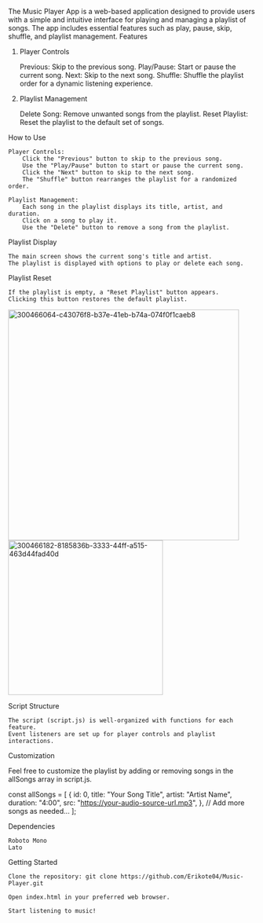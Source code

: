 The Music Player App is a web-based application designed to provide users with a simple and intuitive interface for playing and managing a playlist of songs. The app includes essential features such as play, pause, skip, shuffle, and playlist management.
Features

1. Player Controls

    Previous: Skip to the previous song.
    Play/Pause: Start or pause the current song.
    Next: Skip to the next song.
    Shuffle: Shuffle the playlist order for a dynamic listening experience.

2. Playlist Management

    Delete Song: Remove unwanted songs from the playlist.
    Reset Playlist: Reset the playlist to the default set of songs.

How to Use

    Player Controls:
        Click the "Previous" button to skip to the previous song.
        Use the "Play/Pause" button to start or pause the current song.
        Click the "Next" button to skip to the next song.
        The "Shuffle" button rearranges the playlist for a randomized order.

    Playlist Management:
        Each song in the playlist displays its title, artist, and duration.
        Click on a song to play it.
        Use the "Delete" button to remove a song from the playlist.

Playlist Display

    The main screen shows the current song's title and artist.
    The playlist is displayed with options to play or delete each song.

Playlist Reset

    If the playlist is empty, a "Reset Playlist" button appears.
    Clicking this button restores the default playlist.

<img width="470" alt="300466064-c43076f8-b37e-41eb-b74a-074f0f1caeb8" src="https://github.com/maliksmcculler/musicplayer/assets/32546679/cb983f69-6d62-461c-8bcd-69a80d41bc31">

<img width="315" alt="300466182-8185836b-3333-44ff-a515-463d44fad40d" src="https://github.com/maliksmcculler/musicplayer/assets/32546679/705000f7-a0b6-4135-9248-d40decac82e7">


Script Structure

    The script (script.js) is well-organized with functions for each feature.
    Event listeners are set up for player controls and playlist interactions.

Customization

Feel free to customize the playlist by adding or removing songs in the allSongs array in script.js.

const allSongs = [
  {
    id: 0,
    title: "Your Song Title",
    artist: "Artist Name",
    duration: "4:00",
    src: "https://your-audio-source-url.mp3",
  },
  // Add more songs as needed...
];

Dependencies

    Roboto Mono
    Lato

Getting Started

    Clone the repository: git clone https://github.com/Erikote04/Music-Player.git

    Open index.html in your preferred web browser.

    Start listening to music!
